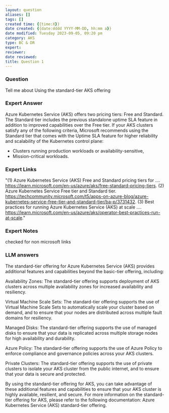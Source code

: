 ```yaml
---
layout: question
aliases: []
tags: []
created time: {{time:X}}
date created: {{date:dddd YYYY-MM-DD, hh:mm a}}
date modified: Tuesday 2023-09-05, 09:20 pm
category: AKS
type: BC & DR
expert:
reviewer:
date reviewed:
title: Question 1
---
```


### Question  
Tell me about Using the standard-tier AKS offering
 

### Expert Answer  
Azure Kubernetes Service (AKS) offers two pricing tiers: Free and Standard. The Standard tier includes the previous standalone uptime SLA feature in addition to improved capabilities over the Free tier. If your AKS clusters satisfy any of the following criteria, Microsoft recommends using the Standard tier that comes with the Uptime SLA feature for higher reliability and scalability of the Kubernetes control plane:
- Clusters running production workloads or availability-sensitive, 
- Mission-critical workloads.
 
### Expert Links  
"(1) Azure Kubernetes Service (AKS) Free and Standard pricing tiers for .... https://learn.microsoft.com/en-us/azure/aks/free-standard-pricing-tiers.
(2) Azure Kubernetes Service Free tier and Standard tier. https://techcommunity.microsoft.com/t5/apps-on-azure-blog/azure-kubernetes-service-free-tier-and-standard-tier/ba-p/3731432.
(3) Best practices for running Azure Kubernetes Service (AKS) at scale .... https://learn.microsoft.com/en-us/azure/aks/operator-best-practices-run-at-scale."



### Expert Notes  
checked for non microsoft links

 

### LLM answers  
The standard-tier offering for Azure Kubernetes Service (AKS) provides additional features and capabilities beyond the basic-tier offering, including:

Availability Zones: The standard-tier offering supports deployment of AKS clusters across multiple availability zones for increased availability and resiliency.

Virtual Machine Scale Sets: The standard-tier offering supports the use of Virtual Machine Scale Sets to automatically scale your cluster based on demand, and to ensure that your nodes are distributed across multiple fault domains for resiliency.

Managed Disks: The standard-tier offering supports the use of managed disks to ensure that your data is replicated across multiple storage nodes for high availability and durability.

Azure Policy: The standard-tier offering supports the use of Azure Policy to enforce compliance and governance policies across your AKS clusters.

Private Clusters: The standard-tier offering supports the use of private clusters to isolate your AKS cluster from the public internet, and to ensure that your data is secure and protected.

By using the standard-tier offering for AKS, you can take advantage of these additional features and capabilities to ensure that your AKS cluster is highly available, resilient, and secure. For more information on the standard-tier offering for AKS, please refer to the following documentation: Azure Kubernetes Service (AKS) standard-tier offering.
